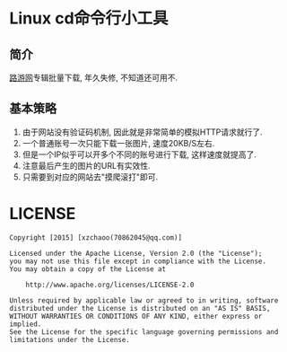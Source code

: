 # Linux cd命令行小工具 #
## 简介 ##
[路游网](http://www.roame.net/)专辑批量下载, 年久失修, 不知道还可用不.

## 基本策略 ##
1. 由于网站没有验证码机制, 因此就是非常简单的模拟HTTP请求就行了.
2. 一个普通账号一次只能下载一张图片, 速度20KB/S左右.
3. 但是一个IP似乎可以开多个不同的账号进行下载, 这样速度就提高了.
4. 注意最后产生的图片的URL有实效性.
5. 只需要到对应的网站去"摸爬滚打"即可.

# LICENSE #
```
Copyright [2015] [xzchaoo(70862045@qq.com)]

Licensed under the Apache License, Version 2.0 (the "License");
you may not use this file except in compliance with the License.
You may obtain a copy of the License at

    http://www.apache.org/licenses/LICENSE-2.0

Unless required by applicable law or agreed to in writing, software
distributed under the License is distributed on an "AS IS" BASIS,
WITHOUT WARRANTIES OR CONDITIONS OF ANY KIND, either express or implied.
See the License for the specific language governing permissions and
limitations under the License.
```